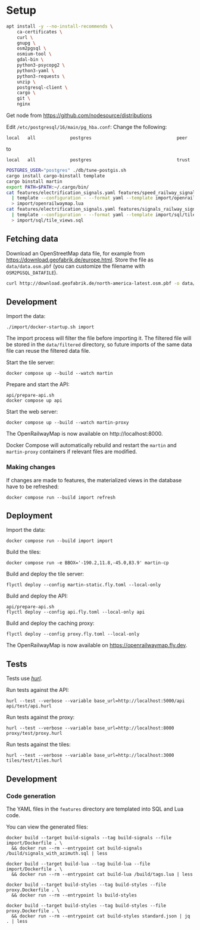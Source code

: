 # Setup

```sh
apt install -y --no-install-recommends \
    ca-certificates \
    curl \
    gnupg \
    osm2pgsql \
    osmium-tool \
    gdal-bin \
    python3-psycopg2 \
    python3-yaml \
    python3-requests \
    unzip \
    postgresql-client \
    cargo \
    git \
    nginx
```
Get node from https://github.com/nodesource/distributions

Edit `/etc/postgresql/16/main/pg_hba.conf`:
Change the following:
```
local   all             postgres                                peer
```
to
```
local   all             postgres                                trust
```

```sh
POSTGRES_USER="postgres" ./db/tune-postgis.sh
cargo install cargo-binstall template
cargo binstall martin
export PATH=$PATH:~/.cargo/bin/
cat features/electrification_signals.yaml features/speed_railway_signals.yaml features/train_protection.yaml features/signals_railway_signals.yaml \
  | template --configuration - --format yaml --template import/openrailwaymap.lua.tmpl \
  > import/openrailwaymap.lua
cat features/electrification_signals.yaml features/signals_railway_signals.yaml features/speed_railway_signals.yaml \
  | template --configuration - --format yaml --template import/sql/tile_views.sql.tmpl \
  > import/sql/tile_views.sql
```

## Fetching data

Download an OpenStreetMap data file, for example from https://download.geofabrik.de/europe.html. Store the file as `data/data.osm.pbf` (you can customize the filename with `OSM2PGSQL_DATAFILE`).

```sh
curl http://download.geofabrik.de/north-america-latest.osm.pbf -o data/data.osm.pbf
```

## Development

Import the data:
```shell
./import/docker-startup.sh import
```
The import process will filter the file before importing it. The filtered file will be stored in the `data/filtered` directory, so future imports of the same data file can reuse the filtered data file.

Start the tile server:
```shell
docker compose up --build --watch martin
```

Prepare and start the API:
```shell
api/prepare-api.sh
docker compose up api
```

Start the web server:
```shell
docker compose up --build --watch martin-proxy
```

The OpenRailwayMap is now available on http://localhost:8000.

Docker Compose will automatically rebuild and restart the `martin` and `martin-proxy` containers if relevant files are modified.

### Making changes

If changes are made to features, the materialized views in the database have to be refreshed:
```shell
docker compose run --build import refresh
```

## Deployment

Import the data:
```shell
docker compose run --build import import
```

Build the tiles:
```shell
docker compose run -e BBOX='-190.2,11.8,-45.0,83.9' martin-cp
```

Build and deploy the tile server:
```shell
flyctl deploy --config martin-static.fly.toml --local-only
```

Build and deploy the API:
```shell
api/prepare-api.sh
flyctl deploy --config api.fly.toml --local-only api
```

Build and deploy the caching proxy:
```shell
flyctl deploy --config proxy.fly.toml --local-only
```

The OpenRailwayMap is now available on https://openrailwaymap.fly.dev.

## Tests

Tests use [*hurl*](https://hurl.dev/docs/installation.html).

Run tests against the API:

```shell
hurl --test --verbose --variable base_url=http://localhost:5000/api api/test/api.hurl
```

Run tests against the proxy:

```shell
hurl --test --verbose --variable base_url=http://localhost:8000 proxy/test/proxy.hurl
```

Run tests against the tiles:

```shell
hurl --test --verbose --variable base_url=http://localhost:3000 tiles/test/tiles.hurl
```

## Development

### Code generation

The YAML files in the `features` directory are templated into SQL and Lua code.

You can view the generated files:
```shell
docker build --target build-signals --tag build-signals --file import/Dockerfile . \
  && docker run --rm --entrypoint cat build-signals /build/signals_with_azimuth.sql | less

docker build --target build-lua --tag build-lua --file import/Dockerfile . \
  && docker run --rm --entrypoint cat build-lua /build/tags.lua | less

docker build --target build-styles --tag build-styles --file proxy.Dockerfile . \
  && docker run --rm --entrypoint ls build-styles

docker build --target build-styles --tag build-styles --file proxy.Dockerfile . \
  && docker run --rm --entrypoint cat build-styles standard.json | jq . | less
```
